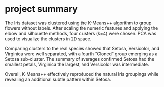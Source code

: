 # project summary
The Iris dataset was clustered using the K-Means++ algorithm to group flowers without labels. After scaling the numeric features and applying the elbow and silhouette methods, four clusters (k=4) were chosen. PCA was used to visualize the clusters in 2D space.

Comparing clusters to the real species showed that Setosa, Versicolor, and Virginica were well separated, with a fourth “Cloned” group emerging as a Setosa sub-cluster. The summary of averages confirmed Setosa had the smallest petals, Virginica the largest, and Versicolor was intermediate.

Overall, K-Means++ effectively reproduced the natural Iris groupings while revealing an additional subtle pattern within Setosa.
